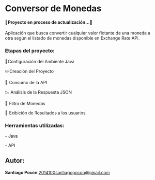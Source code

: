 <h1 alingn="center">Conversor de Monedas</h1>
<h4>
  🚧Proyecto en proceso de actualización...🚧
</h4>

<p>Aplicación que busca convertir cualquier valor flotante de una moneda a otra según el listado de monedas disponible en Exchange Rate API.</p>

<h3>Etapas del proyecto:</h3>
<p>🔩Configuración del Ambiente Java</p>
<p>✏️Creación del Proyecto</p>
<p>📶 Consumo de la API</p>
<p>📉 Análisis de la Respuesta JSON</p>
<p>💸 Filtro de Monedas</p>
<p>👀 Exibición de Resultados a los usuarios</p>
<h3>Herramientas utilizadas:</h3>
<p>- Java</p>
<p>- API</p>

## Autor:
**Santiago Pocón**
2014100santiagopocon@gmail.com
